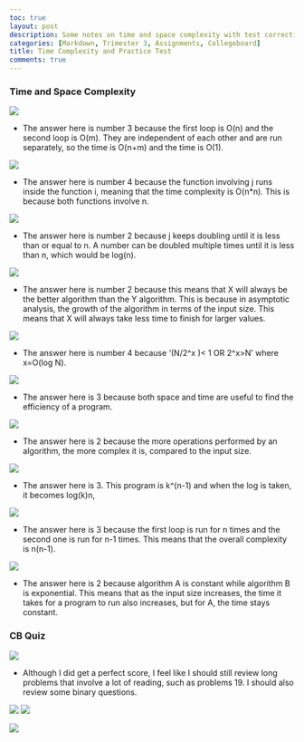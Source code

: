```yaml
---
toc: true
layout: post
description: Some notes on time and space complexity with test correction.
categories: [Markdown, Trimester 3, Assignments, Collegeboard]
title: Time Complexity and Practice Test
comments: true
---
```


### Time and Space Complexity

![]({{site.baseurl}}/images/tc-1.png " ")

- The answer here is number 3 because the first loop is O(n) and the second loop is O(m). They are independent of each other and are run separately, so the time is O(n+m) and the time is O(1).

![]({{site.baseurl}}/images/tc-2.png " ")

- The answer here is number 4 because the function involving j runs inside the function i, meaning that the time complexity is O(n*n). This is because both functions involve n.

![]({{site.baseurl}}/images/tc-3.png " ")

- The answer here is number 2 because j keeps doubling until it is less than or equal to n. A number can be doubled multiple times until it is less than n, which would be log(n).

![]({{site.baseurl}}/images/tc-4.png " ")

- The answer here is number 2 because this means that X will always be the better algorithm than the Y algorithm. This is because in asymptotic analysis, the growth of the algorithm in terms of the input size. This means that X will always take less time to finish for larger values.

![]({{site.baseurl}}/images/tc-5.png " ")

- The answer here is number 4 because ‘(N/2^x )< 1 OR  2^x>N’ where x=O(log N).

![]({{site.baseurl}}/images/tc-6.png " ")

- The answer here is 3 because both space and time are useful to find the efficiency of a program.

![]({{site.baseurl}}/images/tc-7.png " ")

- The answer here is 2 because the more operations performed by an algorithm, the more complex it is, compared to the input size.

![]({{site.baseurl}}/images/tc-8.png " ")

- The answer here is 3. This program is k^(n-1) and when the log is taken, it becomes log(k)n,

![]({{site.baseurl}}/images/tc-9.png " ")

- The answer here is 3 because the first loop is run for n times and the second one is run for n-1 times. This means that the overall complexity is n(n-1).

![]({{site.baseurl}}/images/tc-10.png " ")

- The answer here is 2 because algorithm A is constant while algorithm B is exponential. This means that as the input size increases, the time it takes for a program to run also increases, but for A, the time stays constant.

### CB Quiz

![]({{site.baseurl}}/images/quiz2.png " ")

- Although I did get a perfect score, I feel like I should still review long problems that involve a lot of reading, such as problems 19. I should also review some binary questions.

![]({{site.baseurl}}/images/19.1.png " ")
![]({{site.baseurl}}/images/19.2.png " ")

![]({{site.baseurl}}/images/24.png " ")